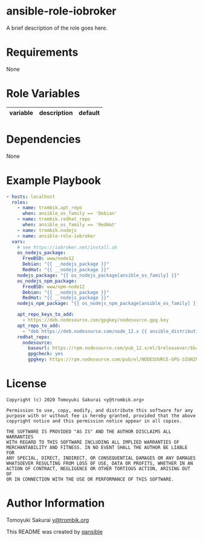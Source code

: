 # ansible-role-iobroker

A brief description of the role goes here.

# Requirements

None

# Role Variables

| variable | description | default |
|----------|-------------|---------|


# Dependencies

None

# Example Playbook

```yaml
- hosts: localhost
  roles:
    - name: trombik.apt_repo
      when: ansible_os_family == 'Debian'
    - name: trombik.redhat_repo
      when: ansible_os_family == 'RedHat'
    - name: trombik.nodejs
    - name: ansible-role-iobroker
  vars:
    # see https://iobroker.net/install.sh
    os_nodejs_package:
      FreeBSD: www/node12
      Debian: "{{ __nodejs_package }}"
      RedHat: "{{ __nodejs_package }}"
    nodejs_package: "{{ os_nodejs_package[ansible_os_family] }}"
    os_nodejs_npm_package:
      FreeBSD: www/npm-node12
      Debian: "{{ __nodejs_package }}"
      RedHat: "{{ __nodejs_package }}"
    nodejs_npm_package: "{{ os_nodejs_npm_package[ansible_os_family] }}"

    apt_repo_keys_to_add:
      - https://deb.nodesource.com/gpgkey/nodesource.gpg.key
    apt_repo_to_add:
      - "deb https://deb.nodesource.com/node_12.x {{ ansible_distribution_release }} main"
    redhat_repo:
      nodesource:
        baseurl: https://rpm.nodesource.com/pub_12.x/el/$releasever/$basearch
        gpgcheck: yes
        gpgkey: https://rpm.nodesource.com/pub/el/NODESOURCE-GPG-SIGNING-KEY-EL
```

# License

```
Copyright (c) 2020 Tomoyuki Sakurai <y@trombik.org>

Permission to use, copy, modify, and distribute this software for any
purpose with or without fee is hereby granted, provided that the above
copyright notice and this permission notice appear in all copies.

THE SOFTWARE IS PROVIDED "AS IS" AND THE AUTHOR DISCLAIMS ALL WARRANTIES
WITH REGARD TO THIS SOFTWARE INCLUDING ALL IMPLIED WARRANTIES OF
MERCHANTABILITY AND FITNESS. IN NO EVENT SHALL THE AUTHOR BE LIABLE FOR
ANY SPECIAL, DIRECT, INDIRECT, OR CONSEQUENTIAL DAMAGES OR ANY DAMAGES
WHATSOEVER RESULTING FROM LOSS OF USE, DATA OR PROFITS, WHETHER IN AN
ACTION OF CONTRACT, NEGLIGENCE OR OTHER TORTIOUS ACTION, ARISING OUT OF
OR IN CONNECTION WITH THE USE OR PERFORMANCE OF THIS SOFTWARE.
```

# Author Information

Tomoyuki Sakurai <y@trombik.org>

This README was created by [qansible](https://github.com/trombik/qansible)

